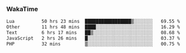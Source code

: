 ### WakaTime

<!--START_SECTION:waka-->

```txt
Lua          50 hrs 23 mins  █████████████████▒░░░░░░░   69.55 %
Other        11 hrs 48 mins  ████░░░░░░░░░░░░░░░░░░░░░   16.29 %
Text         6 hrs 17 mins   ██▒░░░░░░░░░░░░░░░░░░░░░░   08.68 %
JavaScript   2 hrs 26 mins   █░░░░░░░░░░░░░░░░░░░░░░░░   03.37 %
PHP          32 mins         ▒░░░░░░░░░░░░░░░░░░░░░░░░   00.75 %
```

<!--END_SECTION:waka-->
